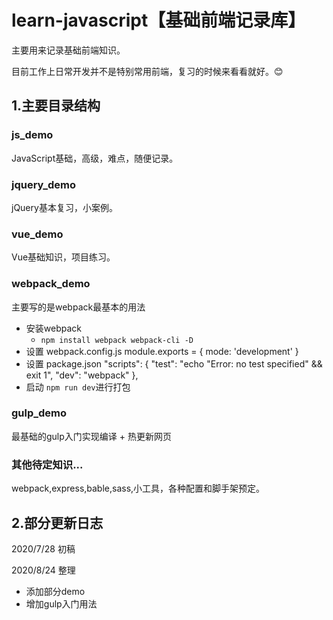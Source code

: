 # learn-javascript【基础前端记录库】

主要用来记录基础前端知识。

目前工作上日常开发并不是特别常用前端，复习的时候来看看就好。😊

## 1.主要目录结构

### js_demo

JavaScript基础，高级，难点，随便记录。

### jquery_demo

jQuery基本复习，小案例。

### vue_demo

Vue基础知识，项目练习。

### webpack_demo

主要写的是webpack最基本的用法

- 安装webpack
  - `npm install webpack webpack-cli -D`
- 设置 webpack.config.js
    module.exports = {
    mode: 'development'
    }
- 设置 package.json
"scripts": {
    "test": "echo \"Error: no test specified\" && exit 1",
    "dev": "webpack"
  },
- 启动 `npm run dev`进行打包

### gulp_demo

最基础的gulp入门实现编译 + 热更新网页

### 其他待定知识...

webpack,express,bable,sass,小工具，各种配置和脚手架预定。

## 2.部分更新日志

2020/7/28 初稿

2020/8/24 整理

- 添加部分demo
- 增加gulp入门用法